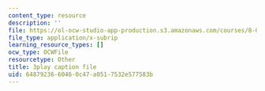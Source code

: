```yaml
---
content_type: resource
description: ''
file: https://ol-ocw-studio-app-production.s3.amazonaws.com/courses/8-01sc-classical-mechanics-fall-2016/6487923660460c47a0517532e577583b_QmCQUBSsKwQ.srt
file_type: application/x-subrip
learning_resource_types: []
ocw_type: OCWFile
resourcetype: Other
title: 3play caption file
uid: 64879236-6046-0c47-a051-7532e577583b
---
```

